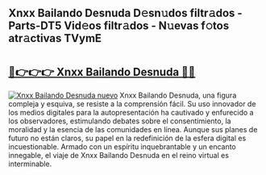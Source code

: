 ## Xnxx Bailando Desnuda D𝚎sn𝚞dos filtr𝚊dos - Parts-DT5 Vid𝚎os filtr𝚊dos - N𝚞evas f𝚘tos atr𝚊ctivas TVymE

# <h2><a href="http://mbcnhmr.tromn.icu/?c=Xnxx+Bailando+Desnuda">🔗👉👉👉 Xnxx Bailando Desnuda 🔗🔗</a></h2>

[![Xnxx Bailando Desnuda nuevo](https://i.imgur.com/pEAQMta.gif)](http://mbcnhmr.tromn.icu/?c=Xnxx+Bailando+Desnuda)
Xnxx Bailando Desnuda, una figura compleja y esquiva, se resiste a la comprensión fácil. Su uso innovador de los medios digitales para la autopresentación ha cautivado y enfurecido a los observadores, estimulando debates sobre el consentimiento, la moralidad y la esencia de las comunidades en línea. Aunque sus planes de futuro no están claros, su papel en la redefinición de la esfera digital es incuestionable. Armado con un espíritu inquebrantable y un encanto innegable, el viaje de Xnxx Bailando Desnuda en el reino virtual es interminable.

